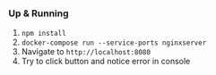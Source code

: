 ### Up & Running

1. `npm install`
2. `docker-compose run --service-ports nginxserver`
3. Navigate to `http://localhost:8080`
4. Try to click button and notice error in console
